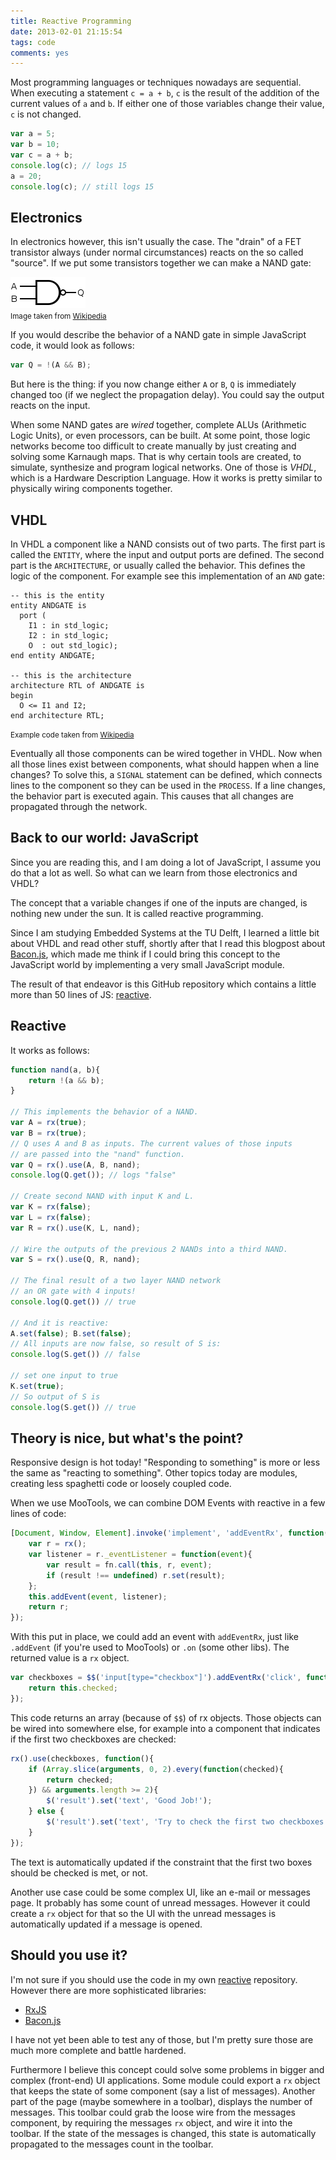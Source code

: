 ```yaml
---
title: Reactive Programming
date: 2013-02-01 21:15:54
tags: code
comments: yes
---
```


Most programming languages or techniques nowadays are sequential. When
executing a statement `c = a + b`, `c` is the result of the addition of the
current values of `a` and `b`. If either one of those variables change their
value, `c` is not changed.

```js
var a = 5;
var b = 10;
var c = a + b;
console.log(c); // logs 15
a = 20;
console.log(c); // still logs 15
```

<!-- more -->

## Electronics

In electronics however, this isn't usually the case. The "drain" of a FET
transistor always (under normal circumstances) reacts on the so called "source".
If we put some transistors together we can make a NAND gate:

![NAND Gate](/assets/NAND-gate.png)
<br><small>Image taken from <a href="http://wikipedia.org">Wikipedia</a></small>

If you would describe the behavior of a NAND gate in simple JavaScript code,
it would look as follows:

```js
var Q = !(A && B);
```

But here is the thing: if you now change either `A` or `B`, `Q` is immediately
changed too (if we neglect the propagation delay). You could say the output
reacts on the input.

When some NAND gates are *wired* together, complete ALUs (Arithmetic Logic
Units), or even processors, can be built. At some point, those logic
networks become too difficult to create manually by just creating and solving
some Karnaugh maps. That is why certain tools are created, to simulate,
synthesize and program logical networks. One of those is *VHDL*, which is a
Hardware Description Language. How it works is pretty similar to physically
wiring components together.

## VHDL

In VHDL a component like a NAND consists out of two parts. The first part is
called the `ENTITY`, where the input and output ports are defined. The
second part is the `ARCHITECTURE`, or usually called the behavior. This defines
the logic of the component. For example see this implementation of an `AND`
gate:

```
-- this is the entity
entity ANDGATE is
  port (
    I1 : in std_logic;
    I2 : in std_logic;
    O  : out std_logic);
end entity ANDGATE;

-- this is the architecture
architecture RTL of ANDGATE is
begin
  O <= I1 and I2;
end architecture RTL;
```

<small>Example code taken from <a href="http://wikipedia.org">Wikipedia</a></small>


Eventually all those components can be wired together in VHDL. Now when all
those lines exist between components, what should happen when a line changes?
To solve this, a `SIGNAL` statement can be defined, which connects lines to the
component so they can be used in the `PROCESS`. If a line changes, the behavior
part is executed again. This causes that all changes are propagated through the
network.

## Back to our world: JavaScript

Since you are reading this, and I am doing a lot of JavaScript, I assume you
do that a lot as well. So what can we learn from those electronics and VHDL?

The concept that a variable changes if one of the inputs are changed, is nothing
new under the sun. It is called reactive programming.

Since I am studying Embedded Systems at the TU Delft, I learned a little bit
about VHDL and read other stuff, shortly after that I read this blogpost about
[Bacon.js](https://github.com/raimohanska/bacon.js), which made me think if I
could bring this concept to the JavaScript world by implementing a very small
JavaScript module.

The result of that endeavor is this GitHub repository which contains a little
more than 50 lines of JS: [reactive](https://github.com/arian/reactive).

## Reactive

It works as follows:

```js
function nand(a, b){
    return !(a && b);
}

// This implements the behavior of a NAND.
var A = rx(true);
var B = rx(true);
// Q uses A and B as inputs. The current values of those inputs
// are passed into the "nand" function.
var Q = rx().use(A, B, nand);
console.log(Q.get()); // logs "false"

// Create second NAND with input K and L.
var K = rx(false);
var L = rx(false);
var R = rx().use(K, L, nand);

// Wire the outputs of the previous 2 NANDs into a third NAND.
var S = rx().use(Q, R, nand);

// The final result of a two layer NAND network
// an OR gate with 4 inputs!
console.log(Q.get()) // true

// And it is reactive:
A.set(false); B.set(false);
// All inputs are now false, so result of S is:
console.log(S.get()) // false

// set one input to true
K.set(true);
// So output of S is
console.log(S.get()) // true
```

## Theory is nice, but what's the point?

Responsive design is hot today! "Responding to something" is more or less the
same as "reacting to something". Other topics today are modules, creating less
spaghetti code or loosely coupled code.

When we use MooTools, we can combine DOM Events with reactive in a few lines of
code:

```js
[Document, Window, Element].invoke('implement', 'addEventRx', function(event, fn){
    var r = rx();
    var listener = r._eventListener = function(event){
        var result = fn.call(this, r, event);
        if (result !== undefined) r.set(result);
    };
    this.addEvent(event, listener);
    return r;
});
```

With this put in place, we could add an event with `addEventRx`, just like
`.addEvent` (if you're used to MooTools) or `.on` (some other libs). The
returned value is a `rx` object.

```js
var checkboxes = $$('input[type="checkbox"]').addEventRx('click', function(r){
    return this.checked;
});
```

This code returns an array (because of `$$`) of rx objects. Those objects can
be wired into somewhere else, for example into a component that indicates if
the first two checkboxes are checked:

```js
rx().use(checkboxes, function(){
    if (Array.slice(arguments, 0, 2).every(function(checked){
        return checked;
    }) && arguments.length >= 2){
        $('result').set('text', 'Good Job!');
    } else {
        $('result').set('text', 'Try to check the first two checkboxes');
    }
});
```

The text is automatically updated if the constraint that the first two boxes
should be checked is met, or not.

Another use case could be some complex UI, like an e-mail or messages page. It
probably has some count of unread messages. However it could create a `rx`
object for that so the UI with the unread messages is automatically updated if a
message is opened.

## Should you use it?

I'm not sure if you should use the code in my own
[reactive](https://github.com/arian/reactive) repository. However there are more
sophisticated libraries:

- [RxJS](http://reactive-extensions.github.com/RxJS/)
- [Bacon.js](https://github.com/raimohanska/bacon.js)

I have not yet been able to test any of those, but I'm pretty sure those are
much more complete and battle hardened.

Furthermore I believe this concept could solve some problems in bigger
and complex (front-end) UI applications. Some module could export a `rx` object
that keeps the state of some component (say a list of messages). Another part
of the page (maybe somewhere in a toolbar), displays the number of messages.
This toolbar could grab the loose wire from the messages component, by requiring
the messages `rx` object, and wire it into the toolbar. If the state of the
messages is changed, this state is automatically propagated to the messages
count in the toolbar.
